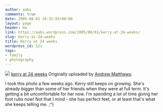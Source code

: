 ```yaml
---
author: aabs
comments: true
date: 2005-08-01 16:31:03+00:00
layout: page
header: no
link: https://aabs.wordpress.com/2005/08/01/kerry-at-24-weeks/
slug: kerry-at-24-weeks
title: Kerry at 24 weeks
wordpress_id: 121
tags:
- family
- photography
---
```


[![](http://photos22.flickr.com/30205906_b331f12973_m.jpg)](http://www.flickr.com/photos/aabs/30205906/)
[kerry at 24 weeks](http://www.flickr.com/photos/aabs/30205906/)
Originally uploaded by [Andrew Matthews](http://www.flickr.com/people/aabs/).

I took this photo a few weeks ago. Kerry still keeps on growing. She's already bigger than some of her friends when they were at full term. It's getting a bit uncomfortable for her now. I'm spending a lot of time giving her foot rubs now! Not that I mind - she has perfect feet, or at least that's what she keeps telling me. ;^}
